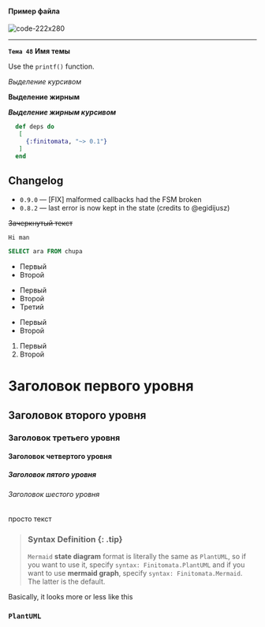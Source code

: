 #### Пример файла

![code-222x280](https://user-images.githubusercontent.com/11923488/209478830-d0a22279-5cc0-4c7e-ab63-e0a794d88e1e.png)

---
**`Тема 48`**   **Имя темы**

Use the `printf()` function.

*Выделение курсивом*

**Выделение жирным**

***Выделение жирным курсивом***

```elixir
  def deps do
   [
     {:finitomata, "~> 0.1"}
   ]
  end
```

## Changelog

- `0.9.0` — [FIX] malformed callbacks had the FSM broken
- `0.8.2` — last error is now kept in the state (credits to @egidijusz)


~~Зачеркнутый текст~~

`Hi man`

```sql
SELECT ara FROM chupa 
```

* Первый
* Второй

- Первый
- Второй
- Третий

+ Первый
+ Второй

1. Первый
2. Второй

# Заголовок первого уровня

## Заголовок второго уровня

### Заголовок третьего уровня

#### Заголовок четвертого уровня

##### Заголовок пятого уровня

###### Заголовок шестого уровня

просто текст

> ### Syntax Definition {: .tip}
>
> `Mermaid` **state diagram** format is literally the same as `PlantUML`, so if you want to use it, specify `syntax: Finitomata.PlantUML` and
> if you want to use **mermaid graph**, specify `syntax: Finitomata.Mermaid`. The latter is the default.

Basically, it looks more or less like this

### `PlantUML`
